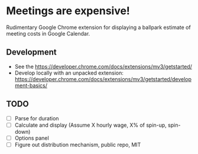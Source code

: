 # Meetings are expensive!

Rudimentary Google Chrome extension for displaying a ballpark estimate of meeting costs in Google Calendar.

## Development

- See the https://developer.chrome.com/docs/extensions/mv3/getstarted/
- Develop locally with an unpacked extension: https://developer.chrome.com/docs/extensions/mv3/getstarted/development-basics/

## TODO

- [ ] Parse for duration
- [ ] Calculate and display (Assume X hourly wage, X% of spin-up, spin-down)
- [ ] Options panel
- [ ] Figure out distribution mechanism, public repo, MIT

